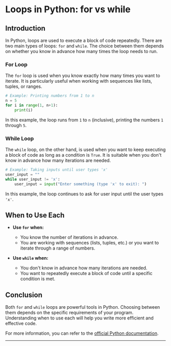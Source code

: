 # Loops in Python: for vs while

## Introduction

In Python, loops are used to execute a block of code repeatedly. There are two main types of loops: `for` and `while`. The choice between them depends on whether you know in advance how many times the loop needs to run.

### For Loop

The `for` loop is used when you know exactly how many times you want to iterate. It is particularly useful when working with sequences like lists, tuples, or ranges.

```python
# Example: Printing numbers from 1 to n
n = 5
for i in range(1, n+1):
    print(i)
```

In this example, the loop runs from `1` to `n` (inclusive), printing the numbers `1` through `5`.

### While Loop

The `while` loop, on the other hand, is used when you want to keep executing a block of code as long as a condition is `True`. It is suitable when you don't know in advance how many iterations are needed.

```python
# Example: Taking inputs until user types 'x'
user_input = ""
while user_input != 'x':
    user_input = input("Enter something (type 'x' to exit): ")
```

In this example, the loop continues to ask for user input until the user types `'x'`.

## When to Use Each

- **Use `for` when:**
  - You know the number of iterations in advance.
  - You are working with sequences (lists, tuples, etc.) or you want to iterate through a range of numbers.

- **Use `while` when:**
  - You don't know in advance how many iterations are needed.
  - You want to repeatedly execute a block of code until a specific condition is met.

## Conclusion

Both `for` and `while` loops are powerful tools in Python. Choosing between them depends on the specific requirements of your program. Understanding when to use each will help you write more efficient and effective code.

For more information, you can refer to the [official Python documentation](https://docs.python.org/3/tutorial/index.html).

---
